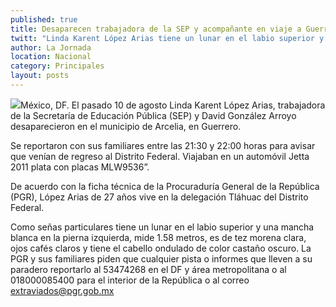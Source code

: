```yaml
---
published: true
title: Desaparecen trabajadora de la SEP y acompañante en viaje a Guerrero
twitt: "Linda Karent López Arias tiene un lunar en el labio superior y una mancha blanca en la pierna izquierda, mide 1.58 metros, es de tez morena clara, ojos cafés claros y tiene el cabello ondulado de color castaño oscuro."
author: La Jornada
location: Nacional
category: Principales
layout: posts
---
```


![](http://i.imgur.com/O7hjWRSm.jpg)México, DF. El pasado 10 de agosto Linda Karent López Arias, trabajadora de la Secretaría de Educación Pública (SEP) y David González Arroyo desaparecieron en el municipio de Arcelia, en Guerrero.

Se reportaron con sus familiares entre las 21:30 y 22:00 horas para avisar que venían de regreso al Distrito Federal. Viajaban en un automóvil Jetta 2011 plata con placas MLW9536”.


De acuerdo con la ficha técnica de la Procuraduría General de la República (PGR), López Arias de 27 años vive en la delegación Tláhuac del Distrito Federal.

Como señas particulares tiene un lunar en el labio superior y una mancha blanca en la pierna izquierda, mide 1.58 metros, es de tez morena clara, ojos cafés claros y tiene el cabello ondulado de color castaño oscuro.
La PGR y sus familiares piden que cualquier pista o informes que lleven a su paradero reportarlo al 53474268 en el DF y área metropolitana o al 018000085400 para el interior de la República o al correo extraviados@pgr.gob.mx
